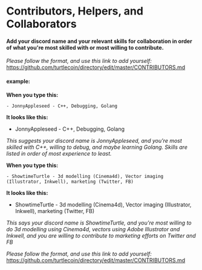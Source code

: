 # Contributors, Helpers, and Collaborators 

#### Add your discord name and your relevant skills for collaboration in order of what you're most skilled with or most willing to contribute.

*Please follow the format, and use this link to add yourself:* https://github.com/turtlecoin/directory/edit/master/CONTRIBUTORS.md



#### example: 

**When you type this:**

`- JonnyAppleseed - C++, Debugging, Golang `

**It looks like this:**

- JonnyAppleseed - C++, Debugging, Golang


*This suggests your discord name is JonnyAppleseed, and you're most skilled with C++, willing to debug, and maybe learning Golang. Skills are listed in order of most experience to least.*



**When you type this:**

`- ShowtimeTurtle - 3d modelling (Cinema4d), Vector imaging (Illustrator, Inkwell), marketing (Twitter, FB)`

**It looks like this:**

- ShowtimeTurtle - 3d modelling (Cinema4d), Vector imaging (Illustrator, Inkwell), marketing (Twitter, FB)


*This says your discord name is ShowtimeTurtle, and you're most willing to do 3d modelling using Cinema4d, vectors using Adobe Illustrator and Inkwell, and you are willing to contribute to marketing efforts on Twitter and FB*


*Please follow the format, and use this link to add yourself:* https://github.com/turtlecoin/directory/edit/master/CONTRIBUTORS.md

